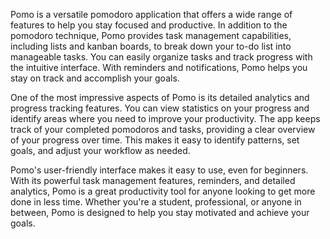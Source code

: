 Pomo is a versatile pomodoro application that offers a wide range of features to help you stay focused and productive. In addition to the pomodoro technique, Pomo provides task management capabilities, including lists and kanban boards, to break down your to-do list into manageable tasks. You can easily organize tasks and track progress with the intuitive interface. With reminders and notifications, Pomo helps you stay on track and accomplish your goals.

One of the most impressive aspects of Pomo is its detailed analytics and progress tracking features. You can view statistics on your progress and identify areas where you need to improve your productivity. The app keeps track of your completed pomodoros and tasks, providing a clear overview of your progress over time. This makes it easy to identify patterns, set goals, and adjust your workflow as needed.

Pomo's user-friendly interface makes it easy to use, even for beginners. With its powerful task management features, reminders, and detailed analytics, Pomo is a great productivity tool for anyone looking to get more done in less time. Whether you're a student, professional, or anyone in between, Pomo is designed to help you stay motivated and achieve your goals.
